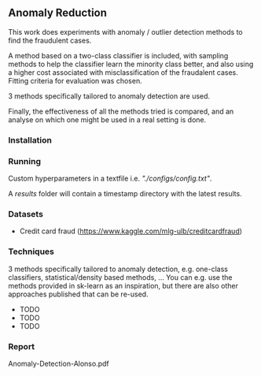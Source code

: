 ## Anomaly Reduction
This work does experiments with anomaly / outlier detection methods to find the fraudulent cases. 

A method based on a two-class classifier is included, with sampling methods to help the classifier learn the minority class better, and also using a higher cost associated with misclassification of the fraudalent cases. Fitting criteria for evaluation was chosen.

3 methods specifically tailored to anomaly detection are used.

Finally, the effectiveness of all the methods tried is compared, and an analyse on which one might be used in a real setting is done.

### Installation

### Running

Custom hyperparameters in a textfile i.e. _"./configs/config.txt"_.


A _results_ folder will contain a timestamp directory with the latest results.

### Datasets
* Credit card fraud (https://www.kaggle.com/mlg-ulb/creditcardfraud)

### Techniques
3 methods specifically tailored to anomaly detection, e.g. one-class classifiers, statistical/density based methods, ... You can e.g. use the methods provided in sk-learn as an inspiration, but there are also other approaches published that can be re-used.
* TODO
* TODO
* TODO

### Report
Anomaly-Detection-Alonso.pdf